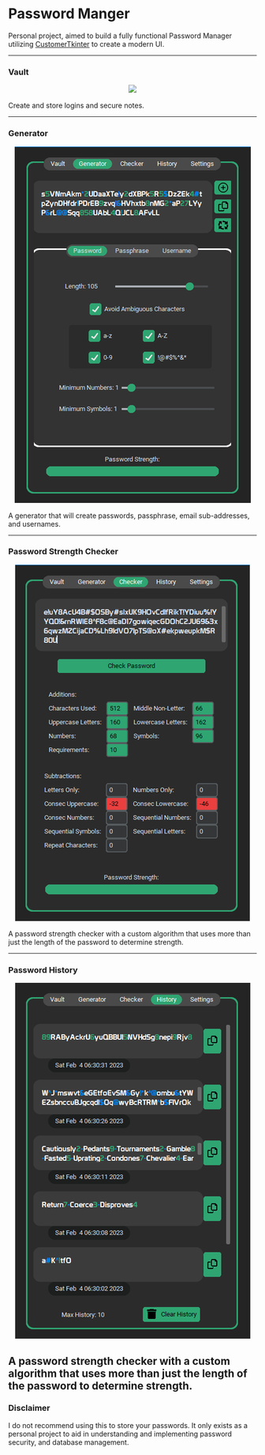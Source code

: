 
# Password Manger
Personal project, aimed to build a fully functional Password Manager utilizing [CustomerTkinter](https://github.com/TomSchimansky/CustomTkinter/blob/master/Readme.md)
to create a modern UI.

---
### Vault
<p align="center">
  <picture>
    <img src=".documentation_images/vault.png">
  </picture>
</p>

Create and store logins and secure notes.

---
### Generator
<p align="center">
  <picture>
    <img src="/documentation_images/generator.png">
  </picture>
</p>

A generator that will create passwords, passphrase, email sub-addresses, and usernames. 

---
### Password Strength Checker
<p align="center">
  <picture>
    <img src="/documentation_images/checker.png">
  </picture>
</p>

A password strength checker with a custom algorithm that uses more than just the length of the password to determine 
strength.

---
### Password History
<p align="center">
  <picture>
    <img src="/documentation_images/history.png">
  </picture>
</p>

A password strength checker with a custom algorithm that uses more than just the length of the password to determine 
strength.
---
### Disclaimer
I do not recommend using this to store your passwords. It only exists as a personal project to aid in understanding and 
implementing password security, and database management.